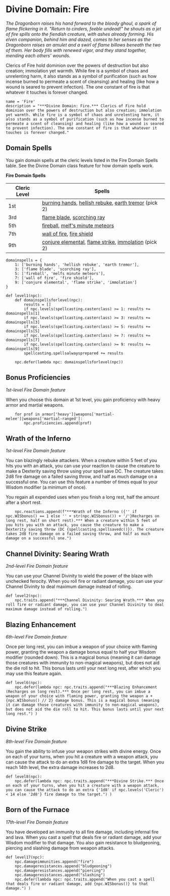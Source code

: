 # Divine Domain: Fire
*The Dragonborn raises his hand forward to the bloody ghoul, a spark of flame flickering in it. "Return to cinders, feeble undead!" he shouts as a jet of fire spills onto the fiendish creature, with ashes already forming. His elven companion, behind him and dazed, comes to her senses as the Dragonborn raises an amulet and a swirl of flame billows beneath the two of them. Her body fills with renewed vigor, and they stand together, mending each others' wounds.*

Clerics of Fire hold dominion over the powers of destruction but also creation; immolation yet warmth. While fire is a symbol of chaos and unrelenting harm, it also stands as a symbol of purification (such as how incense burned to permeate a scent of cleansing) and healing (like how a wound is seared to prevent infection). The one constant of fire is that whatever it touches is forever changed.

```
name = 'Fire'
description = "***Divine Domain: Fire.*** Clerics of Fire hold dominion over the powers of destruction but also creation; immolation yet warmth. While fire is a symbol of chaos and unrelenting harm, it also stands as a symbol of purification (such as how incense burned to permeate a scent of cleansing) and healing (like how a wound is seared to prevent infection). The one constant of fire is that whatever it touches is forever changed."
```

## Domain Spells
You gain domain spells at the cleric levels listed in the Fire Domain Spells table. See the Divine Domain class feature for how domain spells work.

**Fire Domain Spells**

Cleric Level | Spells
------------ | ------
1st	 | [burning hands](../../Magic/Spells/burning-hands.md), [hellish rebuke](../../Magic/Spells/hellish-rebuke.md), [earth tremor](../../Magic/Spells/earth-tremor.md) (pick 2)
3rd	 | [flame blade](../../Magic/Spells/flame-blade.md), [scorching ray](../../Magic/Spells/scorching-ray.md)
5th	 | [fireball](../../Magic/Spells/fireball.md), [melf's minute meteors](../../Magic/Spells/melfs-minute-meteors.md)
7th	 | [wall of fire](../../Magic/Spells/wall-of-fire.md), [fire shield](../../Magic/Spells/fire-shield.md)
9th	 | [conjure elemental](../../Magic/Spells/conjure-elemental.md), [flame strike](../../Magic/Spells/flame-strike.md), [immolation](../../Magic/Spells/immolation.md) (pick 2)

```
domainspells = {
    1: ['burning hands', 'hellish rebuke', 'earth tremor'],
    3: ['flame blade', 'scorching ray'],
    5: ['fireball', 'melfs minute meteors'],
    7: ['wall of fire', 'fire shield'],
    9: ['conjure elemental', 'flame strike', 'immolation']
}

def level1(npc):
    def domainspellsforlevel(npc):
        results = []
        if npc.levels(spellcasting.casterclass) >= 1: results += domainspells[1]
        if npc.levels(spellcasting.casterclass) >= 3: results += domainspells[3]
        if npc.levels(spellcasting.casterclass) >= 5: results += domainspells[5]
        if npc.levels(spellcasting.casterclass) >= 7: results += domainspells[7]
        if npc.levels(spellcasting.casterclass) >= 9: results += domainspells[9]
        spellcasting.spellsalwaysprepared += results

    npc.defer(lambda npc: domainspellsforlevel(npc))
```

## Bonus Proficiencies
*1st-level Fire Domain feature*

When you choose this domain at 1st level, you gain proficiency with heavy armor and martial weapons.

```
    for prof in armor['heavy']|weapons['martial-melee']|weapons['martial-ranged']:
        npc.proficiencies.append(prof)
```

## Wrath of the Inferno
*1st-level Fire Domain feature*

You can blazingly rebuke attackers. When a creature within 5 feet of you hits you with an attack, you can use your reaction to cause the creature to make a Dexterity saving throw using your spell save DC. The creature takes 2d8 fire damage on a failed saving throw, and half as much damage on a successful one. You can use this feature a number of times equal to your Wisdom modifier (a minimum of once).

You regain all expended uses when you finish a long rest, half the amount after a short rest.

```
    npc.reactions.append(f"***Wrath of the Inferno ({'' if npc.WISbonus() == 1 else '' + str(npc.WISbonus()) + '/'}Recharges on long rest, half on short rest).*** When a creature within 5 feet of you hits you with an attack, you cause the creature to make a Dexterity saving throw (DC {spellcasting.spellsavedc()}). The creature takes 2d8 fire damage on a failed saving throw, and half as much damage on a successful one.")
```

## Channel Divinity: Searing Wrath
*2nd-level Fire Domain feature*

You can use your Channel Divinity to wield the power of the blaze with unchecked ferocity. When you roll fire or radiant damage, you can use your Channel Divinity to deal maximum damage instead of rolling.

```
def level2(npc):
    npc.traits.append("***Channel Divinity: Searing Wrath.*** When you roll fire or radiant damage, you can use your Channel Divinity to deal maximum damage instead of rolling.")
```

## Blazing Enhancement
*6th-level Fire Domain feature*

Once per long rest, you can imbue a weapon of your choice with flaming power, granting the weapon a damage bonus equal to half your Wisdom modifier (rounded down). This is a magical bonus (meaning it can damage those creatures with immunity to non-magical weapons), but does not aid the die roll to hit. This bonus lasts until your next long rest, after which you may use this feature again.

```
def level6(npc):
    npc.defer(lambda npc: npc.traits.append("***Blazing Enhancement (Recharges on long rest).*** Once per long rest, you can imbue a weapon of your choice with flaming power, granting the weapon a +{npc.WISbonus() // 2} damage bonus. This is a magical bonus (meaning it can damage those creatures with immunity to non-magical weapons), but does not aid the die roll to hit. This bonus lasts until your next long rest.") )
```

## Divine Strike
*8th-level Fire Domain feature*

You gain the ability to infuse your weapon strikes with divine energy. Once on each of your turns, when you hit a creature with a weapon attack, you can cause the attack to do an extra 1d8 fire damage to the target. When you reach 14th level, the extra damage increases to 2d8.

```
def level8(npc):
    npc.defer(lambda npc: npc.traits.append("***Divine Strike.*** Once on each of your turns, when you hit a creature with a weapon attack, you can cause the attack to do an extra {'1d8' if npc.levels('Cleric') < 14 else '2d8'} fire damage to the target.") )
```

## Born of the Furnace
*17th-level Fire Domain feature*

You have developed an immunity to all fire damage, including infernal fire and lava. When you cast a spell that deals fire or radiant damage, add your Wisdom modifier to that damage. You also gain resistance to bludgeoning, piercing and slashing damage from weapon attacks.

```
def level17(npc):
    npc.damageimmunities.append("fire")
    npc.damageresistances.append("bludgeoning")
    npc.damageresistances.append("piercing")
    npc.damageresistances.append("slashing")
    npc.defer(lambda npc: npc.traits.append("When you cast a spell that deals fire or radiant damage, add {npc.WISbonus()} to that damage.") )
```
